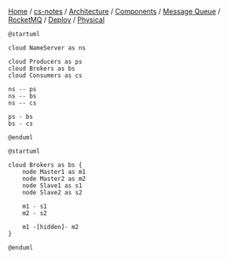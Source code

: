 [Home](https://mengxianbin.github.io) /
[cs-notes](https://mengxianbin.github.io/cs-notes/site) /
[Architecture](https://mengxianbin.github.io/cs-notes/site/Architecture) /
[Components](https://mengxianbin.github.io/cs-notes/site/Architecture/Components) /
[Message Queue](https://mengxianbin.github.io/cs-notes/site/Architecture/Components/Message%20Queue) /
[RocketMQ](https://mengxianbin.github.io/cs-notes/site/Architecture/Components/Message%20Queue/RocketMQ) /
[Deploy](https://mengxianbin.github.io/cs-notes/site/Architecture/Components/Message%20Queue/RocketMQ/Deploy) /
[Physical](https://mengxianbin.github.io/cs-notes/site/Architecture/Components/Message%20Queue/RocketMQ/Deploy/Physical)

```puml
@startuml

cloud NameServer as ns

cloud Producers as ps
cloud Brokers as bs
cloud Consumers as cs

ns -- ps
ns -- bs
ns -- cs

ps - bs
bs - cs

@enduml
```

```puml
@startuml

cloud Brokers as bs {
    node Master1 as m1
    node Master2 as m2
    node Slave1 as s1
    node Slave2 as s2

    m1 - s1
    m2 - s2

    m1 -[hidden]- m2
}

@enduml
```

